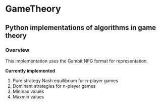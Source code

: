 # GameTheory
## Python implementations of algorithms in game theory

### Overview

This implementation uses the Gambit NFG format for representation.

**Currently implemented**
1. Pure strategy Nash equilibrium for n-player games
2. Dominant strategies for n-player games
3. Minmax values
4. Maxmin values
